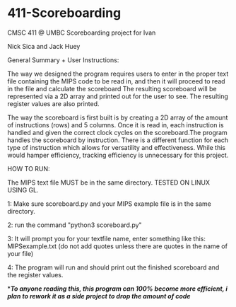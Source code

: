 # 411-Scoreboarding
CMSC 411 @ UMBC Scoreboarding project for Ivan

Nick Sica and Jack Huey

General Summary + User Instructions:

The way we designed the program requires users to enter in
the proper text file containing the MIPS code to be read in, and then
it will proceed to read in the file and calculate the scoreboard
The resulting scoreboard will be represented via a 2D array and printed out for the user to see.
The resulting register values are also printed.

The way the scoreboard is first built is by creating a 2D array of the amount of instructions (rows)
and 5 columns. Once it is read in, each instruction is handled and given the correct clock cycles 
on the scoreboard.The program handles the scoreboard by instruction. There is a different function for each type of instruction
which allows for versatility and effectiveness. While this would hamper efficiency, tracking efficiency is unnecessary for this project. 


HOW TO RUN:

The MIPS text file MUST be in the same directory. TESTED ON LINUX USING GL.

1: Make sure scoreboard.py and your MIPS example file is in the same directory. 

2: run the command "python3 scoreboard.py"

3: It will prompt you for your textfile name, enter something like this: MIPSexample.txt (do not add quotes unless there are quotes in the name of your file)

4: The program will run and should print out the finished scoreboard and the register values. 

****To anyone reading this, this program can 100% become more efficient, i plan to rework it as a side project to drop the amount of code***
